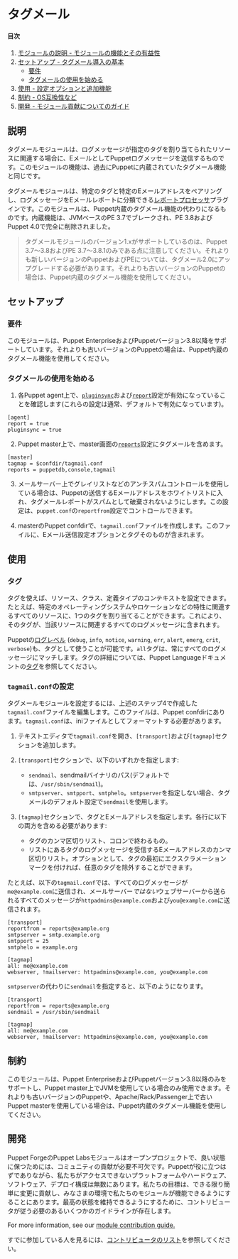 # タグメール

#### 目次

1. [モジュールの説明 - モジュールの機能とその有益性](#description)
2. [セットアップ - タグメール導入の基本](#setup)
   * [要件](#requirements)
   * [タグメールの使用を始める](#beginning-with-tagmail)
3. [使用 - 設定オプションと追加機能](#usage)
4. [制約 - OS互換性など](#limitations)
5. [開発 - モジュール貢献についてのガイド](#development)


## 説明

タグメールモジュールは、ログメッセージが指定のタグを割り当てられたリソースに関連する場合に、EメールとしてPuppetログメッセージを送信するものです。このモジュールの機能は、過去にPuppetに内蔵されていたタグメール機能と同じです。

タグメールモジュールは、特定のタグと特定のEメールアドレスをペアリングし、ログメッセージをEメールレポートに分類できる[レポートプロセッサ](https://docs.puppetlabs.com/guides/reporting.html)プラグインです。このモジュールは、Puppet内蔵のタグメール機能の代わりになるものです。内蔵機能は、JVMベースのPE 3.7でブレークされ、PE 3.8およびPuppet 4.0で完全に削除されました。

> タグメールモジュールのバージョン1.xがサポートしているのは、Puppet 3.7～3.8およびPE 3.7～3.8.1のみである点に注意してください。それよりも新しいバージョンのPuppetおよびPEについては、タグメール2.0にアップグレードする必要があります。それよりも古いバージョンのPuppetの場合は、Puppet内蔵のタグメール機能を使用してください。

## セットアップ

### 要件

このモジュールは、Puppet EnterpriseおよびPuppetバージョン3.8以降をサポートしています。それよりも古いバージョンのPuppetの場合は、Puppet内蔵のタグメール機能を使用してください。

### タグメールの使用を始める

1. 各Puppet agent上で、[`pluginsync`](https://docs.puppet.com/latest/configuration.html#pluginsync)および[`report`](https://docs.puppet.com/latest/configuration.html#report)設定が有効になっていることを確認します(これらの設定は通常、デフォルトで有効になっています)。

  ```
[agent]
report = true
pluginsync = true
  ```

2. Puppet master上で、master画面の[`reports`](https://docs.puppetlabs.com/references/4.2.latest/configuration.html#reports)設定にタグメールを含めます。

  ```
[master]
tagmap = $confdir/tagmail.conf
reports = puppetdb,console,tagmail
  ```

3. メールサーバー上でグレイリストなどのアンチスパムコントロールを使用している場合は、Puppetの送信するEメールアドレスをホワイトリストに入れ、タグメールレポートがスパムとして破棄されないようにします。この設定は、`puppet.conf`の`reportfrom`設定でコントロールできます。

4. masterのPuppet confdirで、`tagmail.conf`ファイルを作成します。このファイルに、Eメール送信設定オプションとタグそのものが含まれます。

## 使用

### タグ

タグを使えば、リソース、クラス、定義タイプのコンテキストを設定できます。たとえば、特定のオペレーティングシステムやロケーションなどの特性に関連するすべてのリソースに、1つのタグを割り当てることができます。これにより、そのタグが、当該リソースに関連するすべてのログメッセージに含まれます。

Puppetの[ログレベル](https://docs.puppet.com/puppet/latest/metaparameter.html#loglevel) (`debug`, `info`, `notice`, `warning`, `err`, `alert`, `emerg`, `crit`, `verbose`)も、タグとして使うことが可能です。`all`タグは、常にすべてのログメッセージにマッチします。タグの詳細については、Puppet Languageドキュメントの[タグ](http://docs.puppetlabs.com/puppet/latest/reference/lang_tags.html)を参照してください。

### `tagmail.conf`の設定

タグメールモジュールを設定するには、上述のステップ4で作成した`tagmail.conf`ファイルを編集します。このファイルは、Puppet confdirにあります。`tagmail.conf`は、iniファイルとしてフォーマットする必要があります。

1. テキストエディタで`tagmail.conf`を開き、`[transport]`および`[tagmap]`セクションを追加します。

1. `[transport]`セクションで、以下のいずれかを指定します:

   * `sendmail`、sendmailバイナリのパス(デフォルトでは、`/usr/sbin/sendmail`)。
   * `smtpserver`、`smtpport`、`smtphelo`。`smtpserver`を指定しない場合、タグメールのデフォルト設定で`sendmail`を使用します。

1. `[tagmap]`セクションで、タグとEメールアドレスを指定します。各行に以下の両方を含める必要があります:

   * タグのカンマ区切りリスト、コロンで終わるもの。
   * リストにあるタグのログメッセージを受信するEメールアドレスのカンマ区切りリスト。オプションとして、タグの最初にエクスクラメーションマークを付ければ、任意のタグを除外することができます。

たとえば、以下の`tagmail.conf`では、すべてのログメッセージが`me@example.com`に送信され、メールサーバー*ではない*ウェブサーバーから送られるすべてのメッセージが`httpadmins@example.com`および`you@example.com`に送信されます。

```
[transport]
reportfrom = reports@example.org
smtpserver = smtp.example.org
smtpport = 25
smtphelo = example.org

[tagmap]
all: me@example.com
webserver, !mailserver: httpadmins@example.com, you@example.com
```

`smtpserver`の代わりに`sendmail`を指定すると、以下のようになります。

```
[transport]
reportfrom = reports@example.org
sendmail = /usr/sbin/sendmail

[tagmap]
all: me@example.com
webserver, !mailserver: httpadmins@example.com, you@example.com
```

## 制約

このモジュールは、Puppet EnterpriseおよびPuppetバージョン3.8以降のみをサポートし、Puppet master上でJVMを使用している場合のみ使用できます。それよりも古いバージョンのPuppetや、Apache/Rack/Passenger上で古いPuppet masterを使用している場合は、Puppet内蔵のタグメール機能を使用してください。

## 開発

Puppet ForgeのPuppet Labsモジュールはオープンプロジェクトで、良い状態に保つためには、コミュニティの貢献が必要不可欠です。Puppetが役に立つはずでありながら、私たちがアクセスできないプラットフォームやハードウェア、ソフトウェア、デプロイ構成は無数にあります。私たちの目標は、できる限り簡単に変更に貢献し、みなさまの環境で私たちのモジュールが機能できるようにすることにあります。最高の状態を維持できるようにするために、コントリビュータが従う必要のあるいくつかのガイドラインが存在します。

For more information, see our [module contribution guide.](https://docs.puppet.com/forge/contributing.html)

すでに参加している人を見るには、[コントリビュータのリスト](https://github.com/puppetlabs/puppetlabs-tagmail/graphs/contributors)を参照してください。
